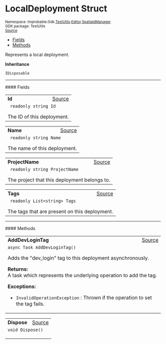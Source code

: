 
# LocalDeployment Struct
<sup>
Namespace: Improbable.Gdk.<a href="{{urlRoot}}/api/test-utils-index">TestUtils</a>.<a href="{{urlRoot}}/api/test-utils/editor-index">Editor</a>.<a href="{{urlRoot}}/api/test-utils/editor/spatiald-manager">SpatialdManager</a><br/>
GDK package: TestUtils<br/>
<a href="https://www.github.com/spatialos/gdk-for-unity/blob/88a422dc255ef1d47ee9385f226ca439f31c000b/workers/unity/Packages/io.improbable.gdk.testutils/Editor/SpatialdManager.cs/#L240">Source</a>
<style>
a code {
                    padding: 0em 0.25em!important;
}
code {
                    background-color: #ffffff!important;
}
</style>
</sup>
<nav id="pageToc" class="page-toc"><ul><li><a href="#fields">Fields</a>
<li><a href="#methods">Methods</a>
</ul></nav>

</p>



<p>Represents a local deployment. </p>



</p>

<b>Inheritance</b>

<code>IDisposable</code>






</p>
<hr style="width:100%; border-top-color:#d8d8d8" />
#### Fields


</p>




<table width="100%">
    <tr>
        <td style="border-right:none"><a id="id"></a><b>Id</b></td>
        <td style="border-left:none; text-align:right"><a href="https://www.github.com/spatialos/gdk-for-unity/blob/88a422dc255ef1d47ee9385f226ca439f31c000b/workers/unity/Packages/io.improbable.gdk.testutils/Editor/SpatialdManager.cs/#L245">Source</a></td>
    </tr>
    <tr>
        <td colspan="2">
<code> readonly string Id</code></p>
The ID of this deployment. 

</td>
    </tr>
</table>


<table width="100%">
    <tr>
        <td style="border-right:none"><a id="name"></a><b>Name</b></td>
        <td style="border-left:none; text-align:right"><a href="https://www.github.com/spatialos/gdk-for-unity/blob/88a422dc255ef1d47ee9385f226ca439f31c000b/workers/unity/Packages/io.improbable.gdk.testutils/Editor/SpatialdManager.cs/#L250">Source</a></td>
    </tr>
    <tr>
        <td colspan="2">
<code> readonly string Name</code></p>
The name of this deployment. 

</td>
    </tr>
</table>


<table width="100%">
    <tr>
        <td style="border-right:none"><a id="projectname"></a><b>ProjectName</b></td>
        <td style="border-left:none; text-align:right"><a href="https://www.github.com/spatialos/gdk-for-unity/blob/88a422dc255ef1d47ee9385f226ca439f31c000b/workers/unity/Packages/io.improbable.gdk.testutils/Editor/SpatialdManager.cs/#L255">Source</a></td>
    </tr>
    <tr>
        <td colspan="2">
<code> readonly string ProjectName</code></p>
The project that this deployment belongs to. 

</td>
    </tr>
</table>


<table width="100%">
    <tr>
        <td style="border-right:none"><a id="tags"></a><b>Tags</b></td>
        <td style="border-left:none; text-align:right"><a href="https://www.github.com/spatialos/gdk-for-unity/blob/88a422dc255ef1d47ee9385f226ca439f31c000b/workers/unity/Packages/io.improbable.gdk.testutils/Editor/SpatialdManager.cs/#L260">Source</a></td>
    </tr>
    <tr>
        <td colspan="2">
<code> readonly List&lt;string&gt; Tags</code></p>
The tags that are present on this deployment. 

</td>
    </tr>
</table>








</p>
<hr style="width:100%; border-top-color:#d8d8d8" />
#### Methods


</p>




<table width="100%">
    <tr>
        <td style="border-right:none"><a id="adddevlogintag"></a><b>AddDevLoginTag</b></td>
        <td style="border-left:none; text-align:right"><a href="https://www.github.com/spatialos/gdk-for-unity/blob/88a422dc255ef1d47ee9385f226ca439f31c000b/workers/unity/Packages/io.improbable.gdk.testutils/Editor/SpatialdManager.cs/#L278">Source</a></td>
    </tr>
    <tr>
        <td colspan="2">
<code>async Task AddDevLoginTag()</code></p>
Adds the "dev_login" tag to this deployment asynchronously. 
</p><b>Returns:</b></br>A task which represents the underlying operation to add the tag.




</p>

<b>Exceptions:</b>

<ul>
<li><code>InvalidOperationException</code> : Thrown if the operation to set the tag fails.</li>
</ul>


</td>
    </tr>
</table>


<table width="100%">
    <tr>
        <td style="border-right:none"><a id="dispose"></a><b>Dispose</b></td>
        <td style="border-left:none; text-align:right"><a href="https://www.github.com/spatialos/gdk-for-unity/blob/88a422dc255ef1d47ee9385f226ca439f31c000b/workers/unity/Packages/io.improbable.gdk.testutils/Editor/SpatialdManager.cs/#L296">Source</a></td>
    </tr>
    <tr>
        <td colspan="2">
<code>void Dispose()</code></p>






</td>
    </tr>
</table>





